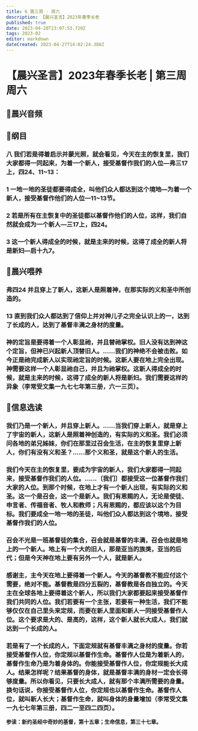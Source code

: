 ```yaml
---
title: 6 第三周 · 周六
description: 【晨兴圣言】2023年春季长老
published: true
date: 2023-04-28T23:07:53.720Z
tags: 2023-02
editor: markdown
dateCreated: 2023-04-27T14:02:24.388Z
---
```


# 【晨兴圣言】2023年春季长老 | 第三周周六
## 🎵晨兴音频

## 📙纲目

### 八	我们若是得着启示并蒙光照，就会看见，今天在主的恢复里，我们大家都得一同起来，为着一个新人，接受基督作我们的人位—弗三17上，四24、11~13：

### 1	一地一地的圣徒都要得成全，叫他们众人都达到这个境地—为着一个新人，接受基督作他们的人位—11~13节。

### 2	若是所有在主恢复中的圣徒都以基督作他们的人位，这样，我们自然就会成为一个新人—三17上，四24。

### 3	这一个新人得成全的时候，就是主来的时候，这得了成全的新人将是新妇—启十九7。

## 📙晨兴喂养

### **弗四24	并且穿上了新人，这新人是照着神，在那实际的义和圣中所创造的。**

### **13	直到我们众人都达到了信仰上并对神儿子之完全认识上的一，达到了长成的人，达到了基督丰满之身材的度量。**

### 神的定旨是要得着一个人彰显祂，并且替祂掌权。旧人没有达到神这个定旨，但神已兴起新人顶替旧人。……我们的神绝不会被击败。如今正是祂完成新人以实现祂定旨的时候。这新人要在地上完全出现。神需要这样一个人彰显祂自己，并且为祂掌权。这新人得成全的时候，就是主来的时候，这得了成全的新人将是新妇。我们需要这样的异象（李常受文集一九七七年第三册，六一三页）。

## 📙信息选读

### 我们乃是一个新人，并且穿上新人。……当我们穿上新人，就是穿上了宇宙的新人，这新人是照着神创造的，有实际的义和圣。我们必须问各地的弟兄姊妹，你们在那里过召会生活，在主的恢复里穿上新人，你们有没有义和圣？……那个义和圣，就是这个新人的生活。

### 我们今天在主的恢复里，要成为宇宙的新人，我们大家都得一同起来，接受基督作我们的人位。……〔我们〕都接受这一位基督作我们大家的人位。到那个时候，在地上才有一个新人出现，有实际的义和圣。这一个是召会，这一个是新人。我们有恩赐的人，无论是使徒、申言者、传福音者、牧人和教师；凡有恩赐的，都应该以这个为目标。我们要成全一地一地的圣徒，叫他们众人都达到这个境地，接受基督作我们的人位。

### 召会不光是一班基督徒的集合，召会就是基督的丰满，召会也就是地上的一个新人。地上有一个大的旧人，那是亚当的族类，亚当的后代；但是今天神在地上要有另外一个人，就是新人。

### 感谢主，主今天在地上要得着一个新人。今天的基督教不能应付这个需要，绝对不能。基督教是四分五裂的，基督教是各自独立的。今天主在全球各地上要得着这个新人，所以我们大家都要起来接受基督作我们共同的人位。我们若要有一个主张，若要有一种生活，我们不能够仅仅在自己里头来定规，而要在新人里面和新人一同接受基督作人位。这个要求是大的、是高的，这样，这个新人就长大成人，我们就达到一个长成的人。

### 若是有了一个长成的人，下面定规就有基督丰满之身材的度量。你若接受基督作人位，你定规以基督作生命。基督作人位是为着新人的，基督作生命乃是为着身体的。你能接受基督作人位，你定规能长大成人。结果怎样呢？结果基督的身体，就是基督丰满的身材一定会长得够度量。所以你看见，只要长大成人，就有那个丰满所需要的身量。换句话说，你接受基督作人位，你定规也以基督作生命。基督作人位，就叫新人长大；基督作生命，就叫身体的身量增加（李常受文集一九七七年第三册，四二一至四二四页）。

**参读：新约圣经中奇妙的基督，第十五章；生命信息，第三十七章。**